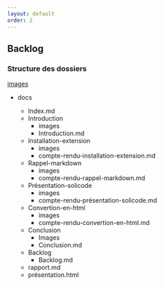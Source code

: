 ```yaml
---
layout: default
order: 2
---
```


## Backlog 
<!-- new slide -->

### Structure des dossiers
[images](../Backlog/images/img.jpg)

<!-- note -->

- docs
    - Index.md
    - Introduction
        - images
        - Introduction.md
    - Installation-extension
        - images
        - compte-rendu-installation-extension.md
    - Rappel-markdown
        - images
        - compte-rendu-rappel-markdown.md
    - Présentation-solicode
        - images
        - compte-rendu-présentation-solicode.md
    - Convertion-en-html
        - images
        - compte-rendu-convertion-en-html.md
    - Conclusion
        - Images
        - Conclusion.md
    - Backlog
        - Backlog.md
    - rapport.md
    - présentation.html

    <!-- new slide -->
